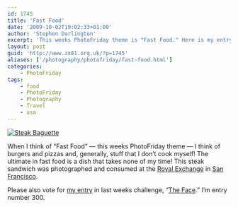 ```yaml
---
id: 1745
title: 'Fast Food'
date: '2009-10-02T19:02:33+01:00'
author: 'Stephen Darlington'
excerpt: 'This weeks PhotoFriday theme is "Fast Food." Here is my entry.'
layout: post
guid: 'http://www.zx81.org.uk/?p=1745'
aliases: ['/photography/photofriday/fast-food.html']
categories:
    - PhotoFriday
tags:
    - food
    - PhotoFriday
    - Photography
    - Travel
    - usa
---
```


[![Steak Baguette](https://i0.wp.com/farm4.static.flickr.com/3484/3974357471_3dfde97b5f.jpg?resize=500%2C334)](http://www.flickr.com/photos/stephendarlington/3974357471/ "Steak Baguette by stephendarlington, on Flickr")

When I think of “Fast Food” — this weeks PhotoFriday theme — I think of burgers and pizzas and, generally, stuff that I don’t cook myself! The ultimate in fast food is a dish that takes none of my time! This steak sandwich was photographed and consumed at the [Royal Exchange](http://royalexchange.com/) in [San Francisco](http://www.zx81.org.uk/travel/san-francisco.html).

Please also vote for [my entry](http://www.zx81.org.uk/photography/photofriday/the-face.html) in last weeks challenge, “[The Face](http://www.photofriday.com/linkviewer.php?id=915).” I’m entry number 300.
